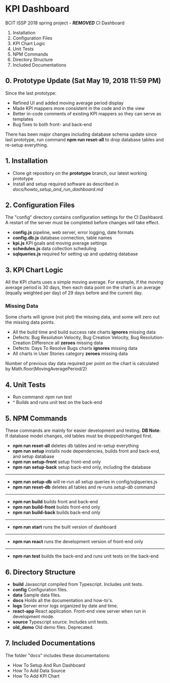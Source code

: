 # KPI Dashboard

BCIT ISSP 2018 spring project - ***REMOVED*** CI Dashboard

1. Installation
2. Configuration Files
3. KPI Chart Logic
4. Unit Tests
5. NPM Commands
6. Directory Structure
7. Included Documentations

## 0. Prototype Update (Sat May 19, 2018 11:59 PM)

Since the last prototype:

* Refined UI and added moving average period display
* Made KPI mappers more consistent in the code and in the view
* Better in-code comments of existing KPI mappers so they can serve as templates
* Bug fixes to both front- and back-end

There has been major changes including database schema update since last prototype, run command **npm run reset-all** to drop database tables and re-setup everything.

## 1. Installation

* Clone git repository on the **prototype** branch, our latest working prototype
* Install and setup required software as described in *docs/howto_setup_and_run_dashboard.md*

## 2. Configuration Files

The "config" directory contains configuration settings for the CI Dashbaord. A restart of the server must be completed before changes will take effect.

* **config.js** pipeline, web server, error logging, date formats
* **config.db.js** database connection, table names
* **kpi.js** KPI goals and moving average settings
* **schedules.js** data collection scheduling
* **sqlqueries.js** required for setting up and updating database

## 3. KPI Chart Logic

All the KPI charts uses a simple moving average. For example, if the moving average period is 30 days, then each data point on the chart is an average (equally weighted per day) of 29 days before and the current day.

### Missing Data

Some charts will ignore (not plot) the missing data, and some will zero out the missing data points.

* All the build time and build success rate charts **ignores** missing data
* Defects: Bug Resolution Velocity, Bug Creation Velocity, Bug Resolution-Creation Difference all **zeroes** missing data
* Defects: Days To Resolve Bugs charts **ignores** missing data
* All charts in User Stories category **zeroes** missing data

Number of previous day data required per point on the chart is calculated by Math.floor(MovingAveragePeriod/2)

## 4. Unit Tests

* Run command: *npm run test*
* ^ Builds and runs unit test on the back-end

## 5. NPM Commands
These commands are mainly for easier development and testing. **DB Note**: If database model changes, old tables must be dropped/changed first.

* **npm run reset-all** deletes db tables and re-setup everything
* **npm run setup** installs node dependencies, builds front and back-end, and setup database
* **npm run setup-front** setup front-end only
* **npm run setup-back** setup back-end only, including the database
***
* **npm run setup-db** will re-run all setup queries in config/sqlqueries.js
* **npm run reset-db** deletes all tables and re-runs *setup-db* command
***
* **npm run build** builds front and back-end
* **npm run build-front** builds front-end only
* **npm run build-back** builds back-end only
***
* **npm run start** runs the built version of dashboard
***
* **npm run react** runs the development version of front-end only
***
* **npm run test** builds the back-end and runs unit tests on the back-end

## 6. Directory Structure

* **build** Javascript compiled from Typescript. Includes unit tests.
* **config** Configuration files.
* **data** Sample data files.
* **docs** Holds all the documentation and how-to's.
* **logs** Server error logs organized by date and time.
* **react-app** React application. Front-end view server when run in development mode.
* **source** Typescript source. Includes unit tests.
* **old_demo** Old demo files. Deprecated.

## 7. Included Documentations

The folder "docs" includes these documentations:

* How To Setup And Run Dashboard
* How To Add Data Source
* How To Add KPI Chart